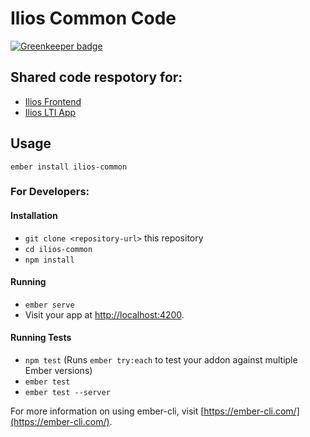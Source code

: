 # Ilios Common Code

[![Greenkeeper badge](https://badges.greenkeeper.io/ilios/common.svg)](https://greenkeeper.io/)

## Shared code respotory for:

- [Ilios Frontend](https://github.com/ilios/common)
- [Ilios LTI App](https://github.com/ilios/lti-app)


## Usage

`ember install ilios-common`



### For Developers:

#### Installation

* `git clone <repository-url>` this repository
* `cd ilios-common`
* `npm install`

#### Running

* `ember serve`
* Visit your app at [http://localhost:4200](http://localhost:4200).

#### Running Tests

* `npm test` (Runs `ember try:each` to test your addon against multiple Ember versions)
* `ember test`
* `ember test --server`

For more information on using ember-cli, visit [https://ember-cli.com/](https://ember-cli.com/).
